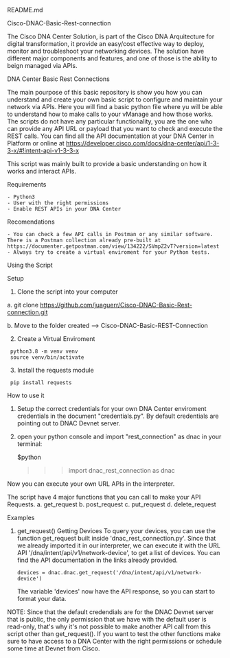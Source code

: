 README.md

Cisco-DNAC-Basic-Rest-connection

The Cisco DNA Center Solution, is part of the Cisco DNA Arquitecture for  digital transformation, it provide an easy/cost effective way to deploy, monitor and troubleshoot your networking devices. The solution have different major components and features, and one of those is the ability to beign managed via APIs.

DNA Center Basic Rest Connections

The main pourpose of this basic repository is show you how you can understand and create your own basic script to configure and maintain your network via APIs. Here you will find a basic python file where yu will be able to understand how to make calls to your vManage and how those works. The scripts do not have any particular functionality, you are the one who can  provide any API URL or payload that you want to check and execute the REST calls. You can find all the API documentation at your DNA Center in Platform or online at https://developer.cisco.com/docs/dna-center/api/1-3-3-x/#!intent-api-v1-3-3-x

This script was mainly built to provide a basic understanding on how it works and interact APIs.

Requirements

    - Python3
    - User with the right permissions
    - Enable REST APIs in your DNA Center
    
   
Recomendations

    - You can check a few API calls in Postman or any similar software. There is a Postman collection already pre-built at https://documenter.getpostman.com/view/134222/SVmpZ2vT?version=latest
    - Always try to create a virtual enviroment for your Python tests.

Using the Script

Setup 

   1. Clone the script into your computer

   a. git clone https://github.com/juaguerr/Cisco-DNAC-Basic-Rest-connection.git

   b. Move to the folder created --> Cisco-DNAC-Basic-REST-Connection

   2. Create a Virtual Enviroment

     python3.8 -m venv venv
     source venv/bin/activate

   3. Install the requests module

     pip install requests


How to use it

   1. Setup the correct credentials for your own DNA Center enviroment credentials in the document "credentials.py". By default credentials are pointing out to DNAC Devnet server.

   2. open your python console and import "rest_connection" as dnac
   in your terminal:
         
      $python
      >>> import dnac_rest_connection as dnac

Now you can execute your own URL APIs in the interpreter. 

The script have 4 major functions that you can call to make your API Requests.
  a. get_request
  b. post_request
  c. put_request
  d. delete_request


Examples

1. get_request()
  Getting Devices
    To query your devices, you can use the function get_request built inside 'dnac_rest_connection.py'. Since that we already imported it in our interpreter, we can execute it with the URL API '/dna/intent/api/v1/network-device', to get a list of devices. You can find the API documentation in the links already provided.
    
       devices = dnac.dnac.get_request('/dna/intent/api/v1/network-device')
   The variable 'devices' now have the API response, so you can start to format your data.

NOTE: Since that the default credendials are for the DNAC Devnet server that is public, the only permission that we have with the default user is read-only, that's why it's not possible to make another API call from this script other than get_request(). If you want to test the other functions make sure to have access to a DNA Center with the right permissions or schedule some time at Devnet from Cisco.


 


